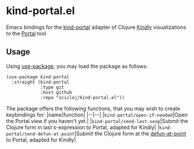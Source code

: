 # kind-portal.el

Emacs bindings for the [kind-portal](https://github.com/scicloj/kind-portal) adapter of Clojure [Kindly](https://scicloj.github.io/kindly/) visualizations to the [Portal](https://github.com/djblue/portal) tool

## Usage

Using [use-package](https://github.com/jwiegley/use-package), you may load the package as follows:

```elisp
(use-package kind-portal
  :straight (kind-portal
             :type git
             :host github
             :repo "scicloj/kind-portal.el"))
```

The package offers the following functions, that you may wish to create keybindings for:
|name|function|
|--|--|
|`kind-portal/open-if-needed`|Open the Portal view if you haven't yet.|
|`kind-portal/send-last-sexp`|Submit the Clojure form in last s-expression to Portal, adapted for Kindly|
|`kind-portal/send-defun-at-point`|Submit the Clojure form at the [defun-at-point](https://www.emacswiki.org/emacs/ThingAtPoint) to Portal, adapted for Kindly|
